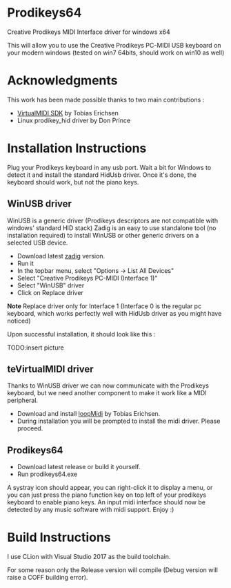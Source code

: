 # Prodikeys64

Creative Prodikeys MIDI Interface driver for windows x64

This will allow you to use the Creative Prodikeys PC-MIDI USB keyboard on your modern windows (tested on win7 64bits, should work on win10 as well)

# Acknowledgments

This work has been made possible thanks to two main contributions :
- [VirtualMIDI SDK](https://www.tobias-erichsen.de/software/virtualmidi/virtualmidi-sdk.html) by Tobias Erichsen
- Linux prodikey_hid driver by Don Prince

# Installation Instructions

Plug your Prodikeys keyboard in any usb port. Wait a bit for Windows to detect it and install the standard HidUsb driver.
Once it's done, the keyboard should work, but not the piano keys.

## WinUSB driver

WinUSB is a generic driver (Prodikeys descriptors are not compatible with windows' standard HID stack)
Zadig is an easy to use standalone tool (no installation required) to install WinUSB or other generic drivers on a selected USB device.

- Download latest [zadig](https://zadig.akeo.ie/) version.
- Run it
- In the topbar menu, select "Options -> List All Devices"
- Select "Creative Prodikeys PC-MIDI (Interface 1)"
- Select "WinUSB" driver
- Click on Replace driver

**Note** Replace driver only for Interface 1 (Interface 0 is the regular pc keyboard, which works perfectly well with HidUsb driver as you might have noticed)

Upon successful installation, it should look like this :

TODO:insert picture

## teVirtualMIDI driver

Thanks to WinUSB driver we can now communicate with the Prodikeys keyboard, but we need another component to make it work like a MIDI peripheral.

- Download and install [loopMidi](http://www.tobias-erichsen.de/software/loopmidi.html) by Tobias Erichsen.
- During installation you will be prompted to install the midi driver. Please proceed.

## Prodikeys64

- Download latest release or build it yourself.
- Run prodikeys64.exe

A systray icon should appear, you can right-click it to display a menu, or you can just press the piano function key on top left of your prodikeys keyboard to enable piano keys.
An input midi interface should now be detected by any music software with midi support.
Enjoy :)

# Build Instructions

I use CLion with Visual Studio 2017 as the build toolchain.

For some reason only the Release version will compile (Debug version will raise a COFF building error).
